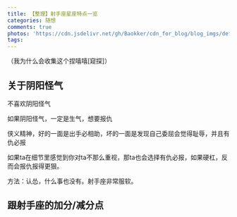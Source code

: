 ```yaml
---
title: 【整理】射手座星座特点一览
categories: 随想
comments: true
photos: 'https://cdn.jsdelivr.net/gh/Baokker/cdn_for_blog/blog_imgs/defaultImages.jpg'
tags:
---
```


（我为什么会收集这个捏嘻嘻[窥探]）

## 关于阴阳怪气

不喜欢阴阳怪气

如果阴阳怪气，一定是生气，想要报仇

侠义精神，好的一面是出手必相助，坏的一面是发现自己委屈会觉得耻辱，并且有仇必报

如果ta在细节里感觉到你对ta不那么重视，那ta也会选择有仇必报，如果硬杠，反而会报仇报得更狠。



方法：认怂，什么事也没有。射手座非常服软。



## 跟射手座的加分/减分点
